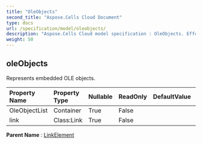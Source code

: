 ```yaml
---
title: "OleObjects"
second_title: "Aspose.Cells Cloud Document"
type: docs
url: /specification/model/oleobjects/
description: "Aspose.Cells Cloud model specification : OleObjects. Effortlessly handle Excel and other spreadsheet documents with features like opening, generating, editing, splitting, merging, comparing, and converting."
weight: 50
---
```


## **oleObjects**

Represents embedded OLE objects. 

| Property Name | Property Type | Nullable |  ReadOnly | DefaultValue | Description | 
| :- | :- | :- |:- |  :- | :- |
| OleObjectList | Container | True |  False |  |  |  
| link | Class:Link | True |  False |  |  |  

**Parent Name** : [LinkElement](linkelement)

